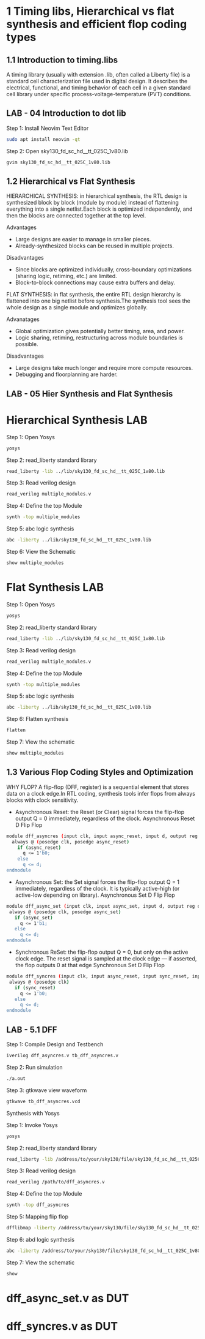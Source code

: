 # 1 Timing libs, Hierarchical vs flat synthesis and efficient flop coding types

## 1.1 Introduction to timing.libs

A timing library (usually with extension .lib, often called a Liberty file) is a standard cell characterization file used in digital design.
It describes the electrical, functional, and timing behavior of each cell in a given standard cell library under specific process-voltage-temperature (PVT) conditions.

## LAB - 04 Introduction to dot lib

Step 1: Install Neovim Text Editor

```bash
sudo apt install neovim -qt
```

Step 2: Open sky130_fd_sc_hd__tt_025C_1v80.lib

```bash
gvim sky130_fd_sc_hd__tt_025C_1v80.lib
```
## 1.2 Hierarchical vs Flat Synthesis

HIERARCHICAL SYNTHESIS: in hierarchical synthesis, the RTL design is synthesized block by block (module by module) instead of flattening everything into a single netlist.Each block is optimized independently, and then the blocks are connected together at the top level.

Advantages
- Large designs are easier to manage in smaller pieces.
- Already-synthesized blocks can be reused in multiple projects.

Disadvantages
- Since blocks are optimized individually, cross-boundary optimizations (sharing logic, retiming, etc.) are limited.
- Block-to-block connections may cause extra buffers and delay.

FLAT SYNTHESIS: in flat synthesis, the entire RTL design hierarchy is flattened into one big netlist before synthesis.The synthesis tool sees the whole design as a single module and optimizes globally.

Advanatages
- Global optimization gives potentially better timing, area, and power.
- Logic sharing, retiming, restructuring across module boundaries is possible.

Disadvantages
- Large designs take much longer and require more compute resources.
- Debugging and floorplanning are harder.

## LAB - 05 Hier Synthesis and Flat Synthesis

# Hierarchical Synthesis LAB

Step 1: Open Yosys

```bash
yosys
```

Step 2: read_liberty standard library

```bash
read_liberty -lib ../lib/sky130_fd_sc_hd__tt_025C_1v80.lib  
```

Step 3: Read verilog design

```bash
read_verilog multiple_modules.v      
```

Step 4: Define the top Module

```bash
synth -top multiple_modules  
```

Step 5: abc logic synthesis

```bash
abc -liberty ../lib/sky130_fd_sc_hd__tt_025C_1v80.lib
```

Step 6: View the Schematic

```bash
show multiple_modules
```

# Flat Synthesis LAB

Step 1: Open Yosys

```bash
yosys
```

Step 2: read_liberty standard library

```bash
read_liberty -lib ../lib/sky130_fd_sc_hd__tt_025C_1v80.lib  
```

Step 3: Read verilog design

```bash
read_verilog multiple_modules.v     
```

Step 4: Define the top Module

```bash
synth -top multiple_modules  
```

Step 5: abc logic synthesis

```bash
abc -liberty ../lib/sky130_fd_sc_hd__tt_025C_1v80.lib
```

Step 6: Flatten synthesis

```bash
flatten
```

Step 7: View the schematic

```bash
show multiple_modules
```

## 1.3 Various Flop Coding Styles and Optimization

WHY FLOP?
A flip-flop (DFF, register) is a sequential element that stores data on a clock edge.In RTL coding, synthesis tools infer flops from always blocks with clock sensitivity.

- Asynchronous Reset: the Reset (or Clear) signal forces the flip-flop output Q = 0 immediately, regardless of the clock.
  Asynchronous Reset D Flip Flop

```bash
module dff_asyncres (input clk, input async_reset, input d, output reg q);
  always @ (posedge clk, posedge async_reset)
    if (async_reset)
      q <= 1'b0;
    else
      q <= d;
endmodule
```

- Asynchronous Set: the Set signal forces the flip-flop output Q = 1 immediately, regardless of the clock. It is typically active-high (or active-low depending on library).
  Asynchronous Set D Flip Flop

 ```bash
module dff_async_set (input clk, input async_set, input d, output reg q);
  always @ (posedge clk, posedge async_set)
    if (async_set)
      q <= 1'b1;
    else
      q <= d;
endmodule
```

- Synchronous ReSet: the flip-flop output Q = 0, but only on the active clock edge. The reset signal is sampled at the clock edge — if asserted, the flop outputs 0 at that edge
 Synchronous Set D Flip Flop

 ```bash
module dff_syncres (input clk, input async_reset, input sync_reset, input d, output reg q);
  always @ (posedge clk)
    if (sync_reset)
      q <= 1'b0;
    else
      q <= d;
endmodule
```

## LAB - 5.1 DFF

Step 1: Compile Design and Testbench

```bash
iverilog dff_asyncres.v tb_dff_asyncres.v
```

Step 2: Run simulation

```bash
./a.out
```

Step 3: gtkwave view waveform

```bash
gtkwave tb_dff_asyncres.vcd
```

Synthesis with Yosys

Step 1: Invoke Yosys

```bash
yosys
```

Step 2: read_liberty standard library

```bash
read_liberty -lib /address/to/your/sky130/file/sky130_fd_sc_hd__tt_025C_1v80.lib
```

Step 3: Read verilog design

```bash
read_verilog /path/to/dff_asyncres.v
```

Step 4: Define the top Module

```bash
synth -top dff_asyncres
```

Step 5: Mapping flip flop

```bash
dfflibmap -liberty /address/to/your/sky130/file/sky130_fd_sc_hd__tt_025C_1v80.lib
```

Step 6: abd logic synthesis

```bash
abc -liberty /address/to/your/sky130/file/sky130_fd_sc_hd__tt_025C_1v80.lib
```

Step 7: View the schematic

```bash
show
```

# dff_async_set.v as DUT

# dff_syncres.v as DUT







  

















